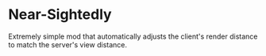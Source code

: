 # Near-Sightedly
Extremely simple mod that automatically adjusts the client's render distance to match the server's view distance.

